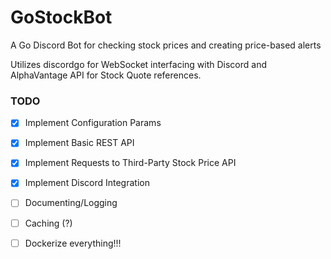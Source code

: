 # GoStockBot

A Go Discord Bot for checking stock prices and creating price-based alerts


Utilizes discordgo for WebSocket interfacing with Discord and AlphaVantage API for Stock Quote references.


### TODO 

- [X] Implement Configuration Params
- [X] Implement Basic REST API
- [X] Implement Requests to Third-Party Stock Price API
- [X] Implement Discord Integration
- [ ] Documenting/Logging
- [ ] Caching (?)
- [ ] Dockerize everything!!!


